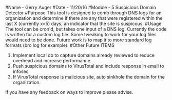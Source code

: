 #Name - 
Gerry Auger
#Date - 
11/20/16
#Module - 5
Suspicious Domain Detector
#Purpose
This tool is designed to comb through DNS logs for an organization and determine if there are any that were registered within the last X (currently x=5) days, an indicator that the site is suspicous.
#Usage 
The tool can be cron'd, but takes one input of a DNS log. Currently the code is written for a custom log file. Some tweaking to work for your log files would need to be done. Future work is to map it to more standard log formats (bro log for example).
#Other
Future ITEMS
1. Implement local db to capture domains already reviewed to reduce overhead and increase performance.
2. Push suspicious domains to VirusTotal and include response in email to infosec
3. If VirusTotal response is malicious site, auto sinkhole the domain for the organization.

If you have any feedback on ways to improve please advise.

